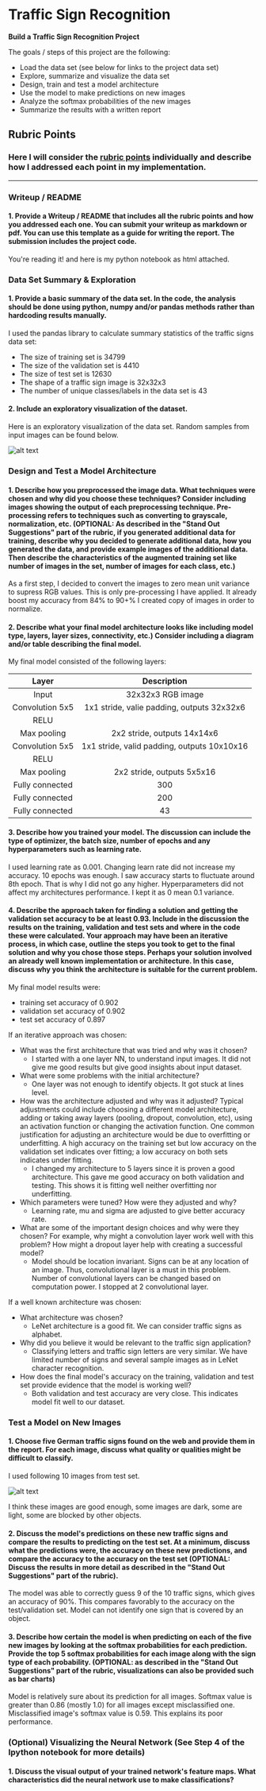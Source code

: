 # **Traffic Sign Recognition** 

**Build a Traffic Sign Recognition Project**

The goals / steps of this project are the following:
* Load the data set (see below for links to the project data set)
* Explore, summarize and visualize the data set
* Design, train and test a model architecture
* Use the model to make predictions on new images
* Analyze the softmax probabilities of the new images
* Summarize the results with a written report


[//]: # (Image References)

[image1]: ./input_signs.png "Input Signs"
[image2]: ./sample_test.png "Sample Test"

## Rubric Points
### Here I will consider the [rubric points](https://review.udacity.com/#!/rubrics/481/view) individually and describe how I addressed each point in my implementation.  

---
### Writeup / README

#### 1. Provide a Writeup / README that includes all the rubric points and how you addressed each one. You can submit your writeup as markdown or pdf. You can use this template as a guide for writing the report. The submission includes the project code.

You're reading it! and here is my python notebook as html attached.

### Data Set Summary & Exploration

#### 1. Provide a basic summary of the data set. In the code, the analysis should be done using python, numpy and/or pandas methods rather than hardcoding results manually.

I used the pandas library to calculate summary statistics of the traffic
signs data set:

* The size of training set is 34799
* The size of the validation set is 4410
* The size of test set is 12630
* The shape of a traffic sign image is 32x32x3
* The number of unique classes/labels in the data set is 43

#### 2. Include an exploratory visualization of the dataset.

Here is an exploratory visualization of the data set. Random samples from input images can be found below.

![alt text][image1]

### Design and Test a Model Architecture

#### 1. Describe how you preprocessed the image data. What techniques were chosen and why did you choose these techniques? Consider including images showing the output of each preprocessing technique. Pre-processing refers to techniques such as converting to grayscale, normalization, etc. (OPTIONAL: As described in the "Stand Out Suggestions" part of the rubric, if you generated additional data for training, describe why you decided to generate additional data, how you generated the data, and provide example images of the additional data. Then describe the characteristics of the augmented training set like number of images in the set, number of images for each class, etc.)

As a first step, I decided to convert the images to zero mean unit variance to supress RGB values. This is only pre-processing I have applied. It already boost my accuracy from 84% to 90+% I created copy of images in order to normalize.

#### 2. Describe what your final model architecture looks like including model type, layers, layer sizes, connectivity, etc.) Consider including a diagram and/or table describing the final model.

My final model consisted of the following layers:

| Layer         		|     Description	        					| 
|:---------------------:|:---------------------------------------------:| 
| Input         		| 32x32x3 RGB image   							| 
| Convolution 5x5     	| 1x1 stride, valie padding, outputs 32x32x6	|
| RELU					|												|
| Max pooling	      	| 2x2 stride,  outputs 14x14x6 				|
| Convolution 5x5     	| 1x1 stride, valid padding, outputs 10x10x16	|
| RELU					|												|
| Max pooling	      	| 2x2 stride,  outputs 5x5x16 				|
| Fully connected		|  300  |
| Fully connected		|  200  |
| Fully connected		|  43  |
 


#### 3. Describe how you trained your model. The discussion can include the type of optimizer, the batch size, number of epochs and any hyperparameters such as learning rate.

I used learning rate as 0.001. Changing learn rate did not increase my accuracy. 10 epochs was enough. I saw accuracy starts to fluctuate around 8th epoch. That is why I did not go any higher. Hyperparameters did not affect my architectures performance. I kept it as 0 mean 0.1 variance.

#### 4. Describe the approach taken for finding a solution and getting the validation set accuracy to be at least 0.93. Include in the discussion the results on the training, validation and test sets and where in the code these were calculated. Your approach may have been an iterative process, in which case, outline the steps you took to get to the final solution and why you chose those steps. Perhaps your solution involved an already well known implementation or architecture. In this case, discuss why you think the architecture is suitable for the current problem.

My final model results were:
* training set accuracy of 0.902
* validation set accuracy of 0.902
* test set accuracy of 0.897

If an iterative approach was chosen:
* What was the first architecture that was tried and why was it chosen?
	* I started with a one layer NN, to understand input images. It did not give me good results but give good insights about input dataset.
* What were some problems with the initial architecture?
	* One layer was not enough to identify objects. It got stuck at lines level.
* How was the architecture adjusted and why was it adjusted? Typical adjustments could include choosing a different model architecture, adding or taking away layers (pooling, dropout, convolution, etc), using an activation function or changing the activation function. One common justification for adjusting an architecture would be due to overfitting or underfitting. A high accuracy on the training set but low accuracy on the validation set indicates over fitting; a low accuracy on both sets indicates under fitting.
	* I changed my architecture to 5 layers since it is proven a good architecture. This gave me good accuracy on both validation and testing. This shows it is fitting well neither overfitting nor underfitting.
* Which parameters were tuned? How were they adjusted and why?
	* Learning rate, mu and sigma are adjusted to give better accuracy rate.
* What are some of the important design choices and why were they chosen? For example, why might a convolution layer work well with this problem? How might a dropout layer help with creating a successful model?
	* Model should be location invariant. Signs can be at any location of an image. Thus, convolutional layer is a must in this problem. Number of convolutional layers can be changed based on computation power. I stopped at 2 convolutional layer.

If a well known architecture was chosen:
* What architecture was chosen?
	* LeNet architecture is a good fit. We can consider traffic signs as alphabet.
* Why did you believe it would be relevant to the traffic sign application?
	* Classifying letters and traffic sign letters are very similar. We have limited number of signs and several sample images as in LeNet character recognition.
* How does the final model's accuracy on the training, validation and test set provide evidence that the model is working well?
	* Both validation and test accuracy are very close. This indicates model fit well to our dataset.
 

### Test a Model on New Images

#### 1. Choose five German traffic signs found on the web and provide them in the report. For each image, discuss what quality or qualities might be difficult to classify.

I used following 10 images from test set.

![alt text][image2]

I think these images are good enough, some images are dark, some are light, some are blocked by other objects.

#### 2. Discuss the model's predictions on these new traffic signs and compare the results to predicting on the test set. At a minimum, discuss what the predictions were, the accuracy on these new predictions, and compare the accuracy to the accuracy on the test set (OPTIONAL: Discuss the results in more detail as described in the "Stand Out Suggestions" part of the rubric).

The model was able to correctly guess 9 of the 10 traffic signs, which gives an accuracy of 90%. This compares favorably to the accuracy on the test/validation set. Model can not identify one sign that is covered by an object. 

#### 3. Describe how certain the model is when predicting on each of the five new images by looking at the softmax probabilities for each prediction. Provide the top 5 softmax probabilities for each image along with the sign type of each probability. (OPTIONAL: as described in the "Stand Out Suggestions" part of the rubric, visualizations can also be provided such as bar charts)

Model is relatively sure about its prediction for all images. Softmax value is greater than 0.86 (mostly 1.0) for all images except misclassified one. Misclassified image's softmax value is 0.59. This explains its poor performance. 

### (Optional) Visualizing the Neural Network (See Step 4 of the Ipython notebook for more details)
#### 1. Discuss the visual output of your trained network's feature maps. What characteristics did the neural network use to make classifications?


